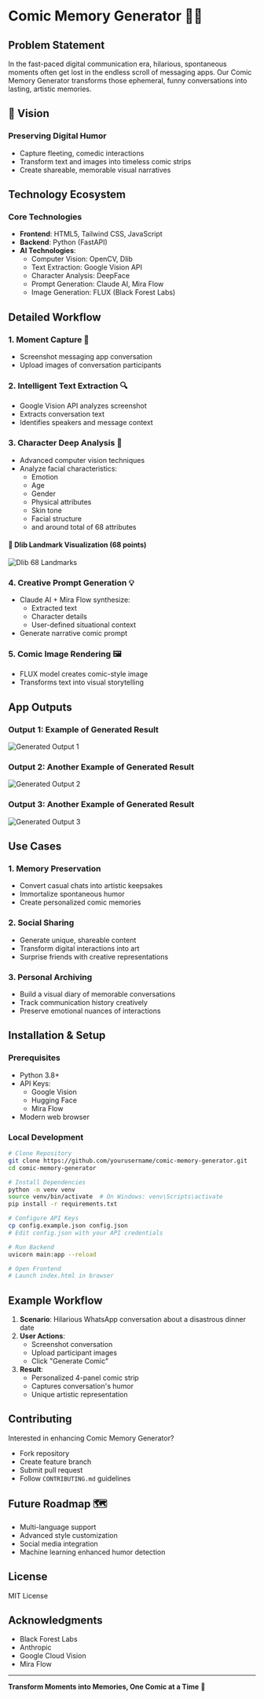 # Comic Memory Generator 🎨📱

## Problem Statement

In the fast-paced digital communication era, hilarious, spontaneous moments often get lost in the endless scroll of messaging apps. Our Comic Memory Generator transforms those ephemeral, funny conversations into lasting, artistic memories.

## 🚀 Vision

### Preserving Digital Humor
- Capture fleeting, comedic interactions
- Transform text and images into timeless comic strips
- Create shareable, memorable visual narratives

## Technology Ecosystem

### Core Technologies
- **Frontend**: HTML5, Tailwind CSS, JavaScript
- **Backend**: Python (FastAPI)
- **AI Technologies**:
  - Computer Vision: OpenCV, Dlib
  - Text Extraction: Google Vision API
  - Character Analysis: DeepFace
  - Prompt Generation: Claude AI, Mira Flow
  - Image Generation: FLUX (Black Forest Labs)

## Detailed Workflow

### 1. Moment Capture 📸
- Screenshot messaging app conversation
- Upload images of conversation participants

### 2. Intelligent Text Extraction 🔍
- Google Vision API analyzes screenshot
- Extracts conversation text
- Identifies speakers and message context

### 3. Character Deep Analysis 👤
- Advanced computer vision techniques
- Analyze facial characteristics:
  - Emotion
  - Age
  - Gender
  - Physical attributes
  - Skin tone
  - Facial structure
  - and around total of 68 attributes
#### 🧠 Dlib Landmark Visualization (68 points)
![Dlib 68 Landmarks](./Dlib.jpeg)
### 4. Creative Prompt Generation 💡
- Claude AI + Mira Flow synthesize:
  - Extracted text
  - Character details
  - User-defined situational context
- Generate narrative comic prompt

### 5. Comic Image Rendering 🖼️
- FLUX model creates comic-style image
- Transforms text into visual storytelling

## App Outputs

### Output 1: Example of Generated Result
![Generated Output 1](https://github.com/mir4gee/Comic-Generator-MIRANETWORK/blob/main/WhatsApp%20Image%202025-01-25%20at%209.16.22%20PM.jpeg)

### Output 2: Another Example of Generated Result
![Generated Output 2](https://github.com/mir4gee/Comic-Generator-MIRANETWORK/blob/main/WhatsApp%20Image%202025-01-25%20at%209.28.36%20PM.jpeg)

### Output 3: Another Example of Generated Result
![Generated Output 3](https://github.com/mir4gee/Comic-Generator-MIRANETWORK/blob/main/WhatsApp%20Image%202025-07-20%20at%2014.24.53_2ebcd21d.jpg)

## Use Cases

### 1. Memory Preservation
- Convert casual chats into artistic keepsakes
- Immortalize spontaneous humor
- Create personalized comic memories

### 2. Social Sharing
- Generate unique, shareable content
- Transform digital interactions into art
- Surprise friends with creative representations

### 3. Personal Archiving
- Build a visual diary of memorable conversations
- Track communication history creatively
- Preserve emotional nuances of interactions

## Installation & Setup

### Prerequisites
- Python 3.8+
- API Keys:
  - Google Vision
  - Hugging Face
  - Mira Flow
- Modern web browser

### Local Development

```bash
# Clone Repository
git clone https://github.com/yourusername/comic-memory-generator.git
cd comic-memory-generator

# Install Dependencies
python -m venv venv
source venv/bin/activate  # On Windows: venv\Scripts\activate
pip install -r requirements.txt

# Configure API Keys
cp config.example.json config.json
# Edit config.json with your API credentials

# Run Backend
uvicorn main:app --reload

# Open Frontend
# Launch index.html in browser
```

## Example Workflow

1. **Scenario**: Hilarious WhatsApp conversation about a disastrous dinner date
2. **User Actions**:
   - Screenshot conversation
   - Upload participant images
   - Click "Generate Comic"
3. **Result**: 
   - Personalized 4-panel comic strip
   - Captures conversation's humor
   - Unique artistic representation

## Contributing

Interested in enhancing Comic Memory Generator?
- Fork repository
- Create feature branch
- Submit pull request
- Follow `CONTRIBUTING.md` guidelines

## Future Roadmap 🗺️
- Multi-language support
- Advanced style customization
- Social media integration
- Machine learning enhanced humor detection

## License
MIT License

## Acknowledgments
- Black Forest Labs
- Anthropic
- Google Cloud Vision
- Mira Flow

---

**Transform Moments into Memories, One Comic at a Time** 🌟
